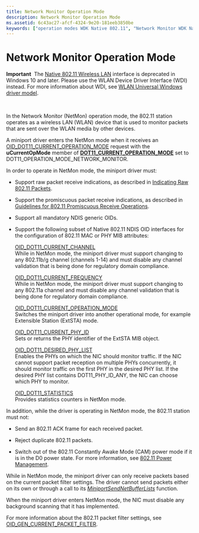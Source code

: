 ```yaml
---
title: Network Monitor Operation Mode
description: Network Monitor Operation Mode
ms.assetid: 6c43ac27-afcf-4324-9e20-181eeb3850be
keywords: ["operation modes WDK Native 802.11", "Network Monitor WDK Native 802.11"]
---
```


# Network Monitor Operation Mode


**Important**  The [Native 802.11 Wireless LAN](native-802-11-wireless-lan4.md) interface is deprecated in Windows 10 and later. Please use the WLAN Device Driver Interface (WDI) instead. For more information about WDI, see [WLAN Universal Windows driver model](wifi-universal-driver-model.md).

 

In the Network Monitor (NetMon) operation mode, the 802.11 station operates as a wireless LAN (WLAN) device that is used to monitor packets that are sent over the WLAN media by other devices.

A miniport driver enters the NetMon mode when it receives an [OID\_DOT11\_CURRENT\_OPERATION\_MODE](https://msdn.microsoft.com/library/windows/hardware/ff569132) request with the **uCurrentOpMode** member of [**DOT11\_CURRENT\_OPERATION\_MODE**](https://msdn.microsoft.com/library/windows/hardware/ff547678) set to DOT11\_OPERATION\_MODE\_NETWORK\_MONITOR.

In order to operate in NetMon mode, the miniport driver must:

-   Support raw packet receive indications, as described in [Indicating Raw 802.11 Packets](indicating-raw-802-11-packets.md).

-   Support the promiscuous packet receive indications, as described in [Guidelines for 802.11 Promiscuous Receive Operations](guidelines-for-802-11-promiscuous-receive-operations.md).

-   Support all mandatory NDIS generic OIDs.

-   Support the following subset of Native 802.11 NDIS OID interfaces for the configuration of 802.11 MAC or PHY MIB attributes:

    <a href="" id="oid-dot11-current-channel"></a>[OID\_DOT11\_CURRENT\_CHANNEL](https://msdn.microsoft.com/library/windows/hardware/ff569127)  
    While in NetMon mode, the miniport driver must support changing to any 802.11b/g channel (channels 1-14) and must disable any channel validation that is being done for regulatory domain compliance.

    <a href="" id="oid-dot11-current-frequency"></a>[OID\_DOT11\_CURRENT\_FREQUENCY](https://msdn.microsoft.com/library/windows/hardware/ff569130)  
    While in NetMon mode, the miniport driver must support changing to any 802.11a channel and must disable any channel validation that is being done for regulatory domain compliance.

    <a href="" id="---------oid-dot11-current-operation-mode"></a>[OID\_DOT11\_CURRENT\_OPERATION\_MODE](https://msdn.microsoft.com/library/windows/hardware/ff569132)  
    Switches the miniport driver into another operational mode, for example Extensible Station (ExtSTA) mode.

    <a href="" id="oid-dot11-current-phy-id"></a>[OID\_DOT11\_CURRENT\_PHY\_ID](https://msdn.microsoft.com/library/windows/hardware/ff569135)  
    Sets or returns the PHY identifier of the ExtSTA MIB object.

    <a href="" id="oid-dot11-desired-phy-list"></a>[OID\_DOT11\_DESIRED\_PHY\_LIST](https://msdn.microsoft.com/library/windows/hardware/ff569144)  
    Enables the PHYs on which the NIC should monitor traffic. If the NIC cannot support packet reception on multiple PHYs concurrently, it should monitor traffic on the first PHY in the desired PHY list. If the desired PHY list contains DOT11\_PHY\_ID\_ANY, the NIC can choose which PHY to monitor.

    <a href="" id="oid-dot11-statistics"></a>[OID\_DOT11\_STATISTICS](https://msdn.microsoft.com/library/windows/hardware/ff569420)  
    Provides statistics counters in NetMon mode.

In addition, while the driver is operating in NetMon mode, the 802.11 station must not:

-   Send an 802.11 ACK frame for each received packet.

-   Reject duplicate 802.11 packets.

-   Switch out of the 802.11 Constantly Awake Mode (CAM) power mode if it is in the D0 power state. For more information, see [802.11 Power Management](802-11-power-management.md).

While in NetMon mode, the miniport driver can only receive packets based on the current packet filter settings. The driver cannot send packets either on its own or through a call to its [*MiniportSendNetBufferLists*](https://msdn.microsoft.com/library/windows/hardware/ff559440) function.

When the miniport driver enters NetMon mode, the NIC must disable any background scanning that it has implemented.

For more information about the 802.11 packet filter settings, see [OID\_GEN\_CURRENT\_PACKET\_FILTER](https://msdn.microsoft.com/library/windows/hardware/ff569575).

 

 





